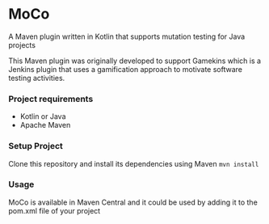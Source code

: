 # MoCo

A Maven plugin written in Kotlin that supports mutation testing for Java projects 

This Maven plugin was originally developed to support Gamekins which is a Jenkins plugin that uses a gamification approach
to motivate software testing activities.

### Project requirements
- Kotlin or Java
- Apache Maven

### Setup Project
Clone this repository and install its dependencies using Maven
`mvn install`

### Usage
MoCo is available in Maven Central and it could be used by adding it to the pom.xml file of your project




